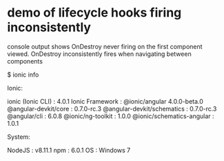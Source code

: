 # demo of lifecycle hooks firing inconsistently

console output shows OnDestroy never firing on the first component viewed. OnDestroy inconsistently fires when navigating between components

$ ionic info

Ionic:

   ionic (Ionic CLI)          : 4.0.1
   Ionic Framework            : @ionic/angular 4.0.0-beta.0
   @angular-devkit/core       : 0.7.0-rc.3
   @angular-devkit/schematics : 0.7.0-rc.3
   @angular/cli               : 6.0.8
   @ionic/ng-toolkit          : 1.0.0
   @ionic/schematics-angular  : 1.0.1

System:

   NodeJS : v8.11.1
   npm    : 6.0.1
   OS     : Windows 7